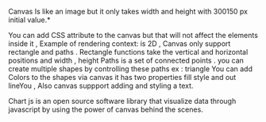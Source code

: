 Canvas Is like an image but it only takes width and height with 300150 px initial value.*

You can add CSS attribute to the canvas but that will not affect the elements inside it , Example of rendering context: is 2D ,
Canvas only support rectangle and paths .
Rectangle functions take the vertical and horizontal positions and width , height Paths is a set of connected points .
you can create multiple shapes by controlling these paths ex : triangle You can add Colors to the shapes via canvas it has two properties fill style and out lineYou , Also canvas suppport adding and styling a text.

Chart js is an open source software library that visualize data through javascript by using the power of canvas behind the scenes.